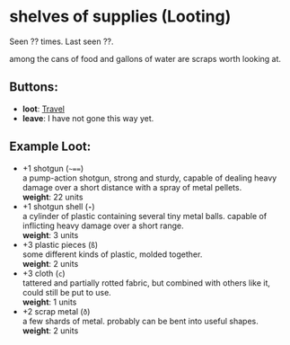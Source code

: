 # shelves of supplies (Looting)

Seen ?? times. Last seen ??.

among the cans of food and gallons of water are scraps worth looking at.

## Buttons:

- **loot**: [Travel](Travel-travel.md)
- **leave**: I have not gone this way yet.
## Example Loot:

- +1 shotgun (<code>~==</code>)  
  a pump-action shotgun, strong and sturdy, capable of dealing heavy damage over a short distance with a spray of metal pellets.  
  **weight**: 22 units
- +1 shotgun shell (<code><b>-</b></code>)  
  a cylinder of plastic containing several tiny metal balls. capable of inflicting heavy damage over a short range.  
  **weight**: 3 units
- +3 plastic pieces (<code>ß</code>)  
  some different kinds of plastic, molded together.  
  **weight**: 2 units
- +3 cloth (<code>c</code>)  
  tattered and partially rotted fabric, but combined with others like it, could still be put to use.  
  **weight**: 1 units
- +2 scrap metal (<code>ð</code>)  
  a few shards of metal. probably can be bent into useful shapes.  
  **weight**: 2 units

